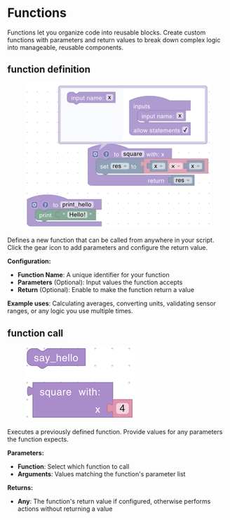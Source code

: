 # Functions

Functions let you organize code into reusable blocks. Create custom functions with parameters and return values to break down complex logic into manageable, reusable components.

## function definition

<div align="left"><figure><img src="../../../.gitbook/assets/functions_template.png" alt=""><figcaption></figcaption></figure></div>

Defines a new function that can be called from anywhere in your script. Click the gear icon to add parameters and configure the return value.

**Configuration:**

- **Function Name**: A unique identifier for your function
- **Parameters** (Optional): Input values the function accepts
- **Return** (Optional): Enable to make the function return a value

**Example uses**: Calculating averages, converting units, validating sensor ranges, or any logic you use multiple times.

## function call

<div align="left"><figure><img src="../../../.gitbook/assets/functions_call.png" alt=""><figcaption></figcaption></figure></div>

Executes a previously defined function. Provide values for any parameters the function expects.

**Parameters:**

- **Function**: Select which function to call
- **Arguments**: Values matching the function's parameter list

**Returns:**

- **Any**: The function's return value if configured, otherwise performs actions without returning a value
